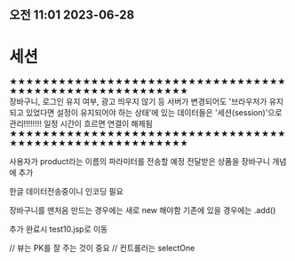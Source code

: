 ## 오전 11:01 2023-06-28

# 세션

★★★★★★★★★★★★★★★★★★★★★★★★★★★★★★★★★★★★★★★★★★★★★★★★★★★★★★★★<br>
장바구니, 로그인 유지 여부, 광고 띄우지 않기 등 
서버가 변경되어도 '브라우저가 유지되고 있었다면 설정이 유지되어야 하는 상태'에 있는 데이터들은
'세션(session)'으로 관리!!!!!!!!
일정 시간이 흐르면 연결이 해제됨
★★★★★★★★★★★★★★★★★★★★★★★★★★★★★★★★★★★★★★★★★★★★★★★★★★★★★★★★<br>


사용자가 product라는 이름의 파라미터를 전송할 예정
전달받은 상품을 장바구니 개념에 추가
	
한글 데이터전송중이니 인코딩 필요
	
장바구니를 맨처음 만드는 경우에는 새로 new 해야함
기존에 있을 경우에는 .add()
	
추가 완료시 test10.jsp로 이동


//
뷰는 PK를 잘 주는 것이 중요
//
컨트롤러는 selectOne
